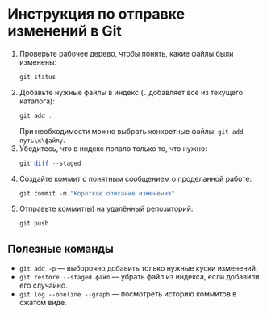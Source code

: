 # Инструкция по отправке изменений в Git

1. Проверьте рабочее дерево, чтобы понять, какие файлы были изменены:
   ```powershell
   git status
   ```
2. Добавьте нужные файлы в индекс (`.` добавляет всё из текущего каталога):
   ```powershell
   git add .
   ```
   При необходимости можно выбрать конкретные файлы: `git add путь\к\файлу`.
3. Убедитесь, что в индекс попало только то, что нужно:
   ```powershell
   git diff --staged
   ```
4. Создайте коммит с понятным сообщением о проделанной работе:
   ```powershell
   git commit -m "Короткое описание изменения"
   ```
5. Отправьте коммит(ы) на удалённый репозиторий:
   ```powershell
   git push
   ```

## Полезные команды
- `git add -p` — выборочно добавить только нужные куски изменений.
- `git restore --staged файл` — убрать файл из индекса, если добавили его случайно.
- `git log --oneline --graph` — посмотреть историю коммитов в сжатом виде.
